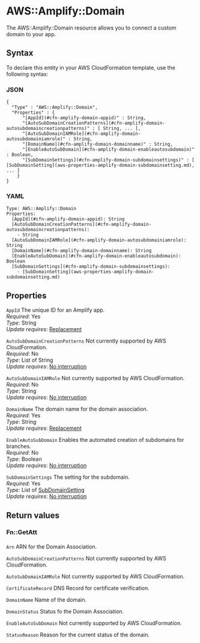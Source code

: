 # AWS::Amplify::Domain<a name="aws-resource-amplify-domain"></a>

 The AWS::Amplify::Domain resource allows you to connect a custom domain to your app\. 

## Syntax<a name="aws-resource-amplify-domain-syntax"></a>

To declare this entity in your AWS CloudFormation template, use the following syntax:

### JSON<a name="aws-resource-amplify-domain-syntax.json"></a>

```
{
  "Type" : "AWS::Amplify::Domain",
  "Properties" : {
      "[AppId](#cfn-amplify-domain-appid)" : String,
      "[AutoSubDomainCreationPatterns](#cfn-amplify-domain-autosubdomaincreationpatterns)" : [ String, ... ],
      "[AutoSubDomainIAMRole](#cfn-amplify-domain-autosubdomainiamrole)" : String,
      "[DomainName](#cfn-amplify-domain-domainname)" : String,
      "[EnableAutoSubDomain](#cfn-amplify-domain-enableautosubdomain)" : Boolean,
      "[SubDomainSettings](#cfn-amplify-domain-subdomainsettings)" : [ [SubDomainSetting](aws-properties-amplify-domain-subdomainsetting.md), ... ]
    }
}
```

### YAML<a name="aws-resource-amplify-domain-syntax.yaml"></a>

```
Type: AWS::Amplify::Domain
Properties: 
  [AppId](#cfn-amplify-domain-appid): String
  [AutoSubDomainCreationPatterns](#cfn-amplify-domain-autosubdomaincreationpatterns): 
    - String
  [AutoSubDomainIAMRole](#cfn-amplify-domain-autosubdomainiamrole): String
  [DomainName](#cfn-amplify-domain-domainname): String
  [EnableAutoSubDomain](#cfn-amplify-domain-enableautosubdomain): Boolean
  [SubDomainSettings](#cfn-amplify-domain-subdomainsettings): 
    - [SubDomainSetting](aws-properties-amplify-domain-subdomainsetting.md)
```

## Properties<a name="aws-resource-amplify-domain-properties"></a>

`AppId`  <a name="cfn-amplify-domain-appid"></a>
 The unique ID for an Amplify app\.   
*Required*: Yes  
*Type*: String  
*Update requires*: [Replacement](https://docs.aws.amazon.com/AWSCloudFormation/latest/UserGuide/using-cfn-updating-stacks-update-behaviors.html#update-replacement)

`AutoSubDomainCreationPatterns`  <a name="cfn-amplify-domain-autosubdomaincreationpatterns"></a>
Not currently supported by AWS CloudFormation\.  
*Required*: No  
*Type*: List of String  
*Update requires*: [No interruption](https://docs.aws.amazon.com/AWSCloudFormation/latest/UserGuide/using-cfn-updating-stacks-update-behaviors.html#update-no-interrupt)

`AutoSubDomainIAMRole`  <a name="cfn-amplify-domain-autosubdomainiamrole"></a>
Not currently supported by AWS CloudFormation\.  
*Required*: No  
*Type*: String  
*Update requires*: [No interruption](https://docs.aws.amazon.com/AWSCloudFormation/latest/UserGuide/using-cfn-updating-stacks-update-behaviors.html#update-no-interrupt)

`DomainName`  <a name="cfn-amplify-domain-domainname"></a>
 The domain name for the domain association\.   
*Required*: Yes  
*Type*: String  
*Update requires*: [Replacement](https://docs.aws.amazon.com/AWSCloudFormation/latest/UserGuide/using-cfn-updating-stacks-update-behaviors.html#update-replacement)

`EnableAutoSubDomain`  <a name="cfn-amplify-domain-enableautosubdomain"></a>
 Enables the automated creation of subdomains for branches\.   
*Required*: No  
*Type*: Boolean  
*Update requires*: [No interruption](https://docs.aws.amazon.com/AWSCloudFormation/latest/UserGuide/using-cfn-updating-stacks-update-behaviors.html#update-no-interrupt)

`SubDomainSettings`  <a name="cfn-amplify-domain-subdomainsettings"></a>
 The setting for the subdomain\.   
*Required*: Yes  
*Type*: List of [SubDomainSetting](aws-properties-amplify-domain-subdomainsetting.md)  
*Update requires*: [No interruption](https://docs.aws.amazon.com/AWSCloudFormation/latest/UserGuide/using-cfn-updating-stacks-update-behaviors.html#update-no-interrupt)

## Return values<a name="aws-resource-amplify-domain-return-values"></a>

### Fn::GetAtt<a name="aws-resource-amplify-domain-return-values-fn--getatt"></a>

#### <a name="aws-resource-amplify-domain-return-values-fn--getatt-fn--getatt"></a>

`Arn`  <a name="Arn-fn::getatt"></a>
ARN for the Domain Association\.

`AutoSubDomainCreationPatterns`  <a name="AutoSubDomainCreationPatterns-fn::getatt"></a>
Not currently supported by AWS CloudFormation\.

`AutoSubDomainIAMRole`  <a name="AutoSubDomainIAMRole-fn::getatt"></a>
Not currently supported by AWS CloudFormation\.

`CertificateRecord`  <a name="CertificateRecord-fn::getatt"></a>
DNS Record for certificate verification\.

`DomainName`  <a name="DomainName-fn::getatt"></a>
Name of the domain\.

`DomainStatus`  <a name="DomainStatus-fn::getatt"></a>
Status fo the Domain Association\.

`EnableAutoSubDomain`  <a name="EnableAutoSubDomain-fn::getatt"></a>
Not currently supported by AWS CloudFormation\.

`StatusReason`  <a name="StatusReason-fn::getatt"></a>
Reason for the current status of the domain\.